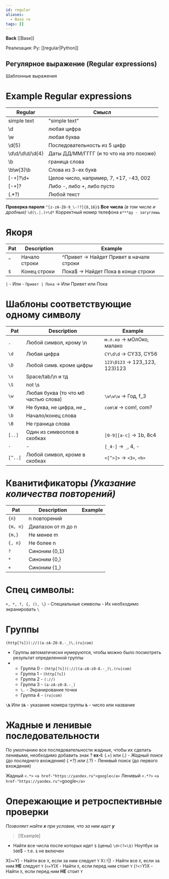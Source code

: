 ```yaml
---
id: regular
aliases:
  - Base re
tags: []
---
```


**Back**
[[Base]]

Реализация:
Py: [[regular|Python]]

Регулярное выражение (Regular expressions)
---
Шаблонные выражения

# Example Regular expressions

| Regular         | Смысл                                    |
|-----------------|------------------------------------------|
| simple text     | "simple text"                            |
| \d              | любая цифра                              |
| \w              | любая буква                              |
| \d{5}           | Последовательность из 5 цифр             |
| \d\d/\d\d/\d{4} | Даты ДД/ММ/ГГГГ (и то что на это похоже) |
| \b              | граница слова                            |
| \b\w{3}\b       | Слова из 3-ех букв                       |
| [-+]?\d+        | Целое число, например, 7, +17, -43, 002  |
| [-+]?           | Либо -, либо +, либо пусто               |
| (.*?)           | Любой текст                              |

**Проверка пароля**
    `^[z-zA-Z0-9_\-!?]{8,16}$`
**Все числа** *(в том числе и дробные)*
    `\d(\.|.)>\d*`
Корректный номер телефона
    `в***ду - загуглишь`


# Якоря
 Pat | Description | Example
 --|--|--
 `^` | Начало строки | ^Привет -> Найдет Привет в начале строки
 `$` | Конец строки | Пока$ -> Найдет Пока в конце строки


 `|` - Или - `Привет | Пока` -> Или Привет или Пока

# Шаблоны соответствующие одному символу

 | Pat     | Description                          | Example                        |
 |---------|--------------------------------------|--------------------------------|
 | `.`     | Любой символ, крому \n               | `м.л.ко` -> мОлОко, малако     |
 | `\d`    | Любая цифра                          | `CY\d\d` -> CY33, CY56         |
 | `\D`    | Любой симв. кроме цифры              | `123\D123` -> 123_123, 123)123 |
 | `\s`    | Space/tab/\n и тд                    |
 | `\S`    | not \s                               |
 | `\w`    | Любая буква (то что мб частью слова) | `\w\w\w` -> Год, f_3           |
 | `\W`    | Не буква, не цифра, не _             | `com\W` -> com!, com?          |
 | `\b`    | Начало/конец слова                   |
 | `\B`    | Не граница слова                     |
 | `[..]`  | Один из симвоолов в скобках          | `[0-9][a-c]` -> 1b, 8c4        |
 | `-`     | -                                    | `[_4-]` -> `_`, 4, -             |
 | `[^..]` | Любой символ, кроме в скобках        | `<[^>]>` -> `<3>`, `<h>`           |

# Кванитификаторы *(Указание количества повторений)*

 | Pat    | Description        | Example |
 |--------|--------------------|---------|
 | `{n}`    | n повторений       |
 | `{m, n}` | Диапазон от m до n |
 | `{m,}`   | Не менее m         |
 | `{, n}`  | Не более n         |
 | `?`      | Синоним {0,1}      |
 | `*`      | Синоним {0,}       |
 | `+`      | Синоним {1,}       |

# Спец символы:
 `+, *, ?, {, (), \}` - Специальные символы
    - Их необходимо экранировать `\`

# Группы

`(http[?s])(://)(a-zA-Z0-8.-_)\.(ru|com)`

- Группы автоматически нумеруются, чтобы можно было посмотреть результат определенной группы
-
    - Группа 0 - `(http[?s])(://)(a-zA-z0-8.-_)\.(ru|com)`
    - Группа 1 - `(http[?s])`
    - Группа 2 - `(://)`
    - Группа 3 - `(a-zA-z0-8.-_)`
    - `\.` - Экранирование точки
    - Группа 4 - `(ru|com)`

`\№` Или `$№` - указание номера группы
    `№` - число или название

# Жадные и ленивые последовательности
По умолчанию все последовательности жадные, чтобы их сделать ленивыми,
необходимо добавить знак ?
**ex-l:**
    (.+) или (.*) - Жадный поиск (до последнего вхождения)
    (.+?) или (.*?) - Ленивый поиск (до первого вхождения)

Жадный
    `<.*>`
    `<a href-"https://yandex.ru">google</a>`
Ленивый
    `<.*?>`
    `<a href-"https://yandex.ru">`google`</a>`

# Опережающие и ретроспективные проверки
_Позволяет найти **x** при условии, что за ним идет **y**_

>[!Example]
- Найти все числа после которых идет `$` (цены)
    `\d+(?=\$)`
    Ноутбук за `500`$
        - т.е.  `$` не включен

X(`>=`Y) - Найти все `X`, если за ним следует `Y`
X`(?`|) - Найти все `X`, если за ним **НЕ** следует `Y`
(`<=`Y)X - Найти `X`, если перед ним стоит `Y`
(`?<!`Y)X - Найти `X`, если перед ним **НЕ** стоит `Y`
